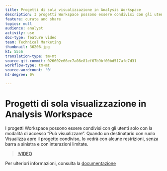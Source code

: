 ```yaml
---
title: Progetti di sola visualizzazione in Analysis Workspace
description: I progetti Workspace possono essere condivisi con gli utenti solo con la modalità di accesso “Può visualizzare”. Quando un destinatario con ruolo Visualizza apre il progetto condiviso, lo vedrà con alcune restrizioni, senza barra a sinistra e con interazioni limitate.
feature: curate and share
topics: null
audience: analyst
activity: use
doc-type: feature video
team: Technical Marketing
thumbnail: 36206.jpg
kt: 5556
translation-type: tm+mt
source-git-commit: 026602e66ec7a08e81ef67b9bf00bd517afe7d31
workflow-type: tm+mt
source-wordcount: '0'
ht-degree: 0%

---
```



# Progetti di sola visualizzazione in Analysis Workspace

I progetti Workspace possono essere condivisi con gli utenti solo con la modalità di accesso “Può visualizzare”. Quando un destinatario con ruolo Visualizza apre il progetto condiviso, lo vedrà con alcune restrizioni, senza barra a sinistra e con interazioni limitate.

>[!VIDEO](https://video.tv.adobe.com/v/36206/?quality=12&learn=on)

Per ulteriori informazioni, consulta la [documentazione](https://docs.adobe.com/content/help/it-IT/analytics/analyze/analysis-workspace/curate-share/view-only-projects.html)
